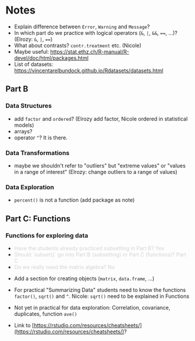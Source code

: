 
# Notes

* Explain difference between `Error`, `Warning` and `Message`?
* In which part do we practice with logical operators (`&`, `|`, `&&`, `==`, ...)? (Elrozy: `&`, `|`, `==`)
* What about contrasts? `contr.treatment` etc. (Nicole)
* Maybe useful: https://stat.ethz.ch/R-manual/R-devel/doc/html/packages.html
* List of datasets: https://vincentarelbundock.github.io/Rdatasets/datasets.html

## Part B
### Data Structures
* add `factor` and `ordered`? (Elrozy add factor, Nicole ordered in statistical models)
* arrays?
* operator `^`? It is there.

### Data Transformations
* maybe we shouldn't refer to "outliers" but "extreme values" or "values in a range of interest" (Elrozy: change outliers to a range of values)

### Data Exploration
* `percent()` is not a function (add package as note)

## Part C: Functions
### Functions for exploring data
* <div style = "color:lightgrey">Have the students already practiced subsetting in Part B? Yes</div>
* <div style = "color:lightgrey">Should `subset()` go into Part B (subsetting) or Part C (functions)? Part C</div>
* <div style = "color:lightgrey">Do we really need the matrix algebra? No</div>
* Add a section for creating objects (`matrix`, `data.frame`, ...)
* For practical "Summarizing Data" students need to know the functions `factor()`, 
  `sqrt()` and `^`. Nicole: `sqrt()` need to be explained in Functions
* Not yet in practical for data exploration:
  Correlation, covariance, duplicates, function `ave()`

* Link to [https://rstudio.com/resources/cheatsheets/](https://rstudio.com/resources/cheatsheets/)?
